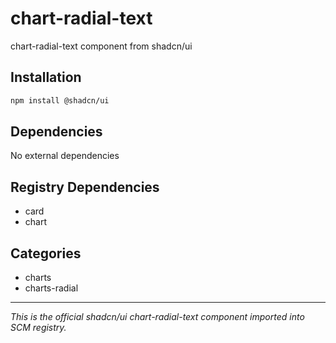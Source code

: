 # chart-radial-text

chart-radial-text component from shadcn/ui

## Installation

```bash
npm install @shadcn/ui
```

## Dependencies

No external dependencies

## Registry Dependencies

- card
- chart

## Categories

- charts
- charts-radial

---

*This is the official shadcn/ui chart-radial-text component imported into SCM registry.*

